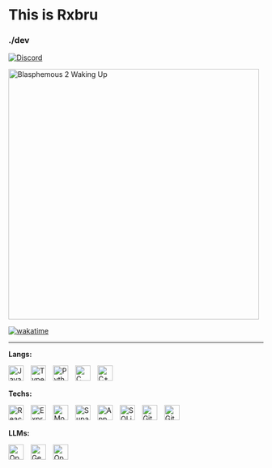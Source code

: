# This is Rxbru  
### ./dev

[![Discord](https://img.shields.io/badge/Discord-7289DA?style=for-the-badge&logo=discord&logoColor=white)](https://discord.gg/zsJaJKEBTM)

<img src="https://media1.tenor.com/m/y6VAySsx2UYAAAAC/blasphemous-2-waking-up.gif" alt="Blasphemous 2 Waking Up" width="495">

[![wakatime](https://github-readme-stats.vercel.app/api/wakatime?username=rxbru&layout=compact&theme=tokyonight)](https://wakatime.com/)

---

**Langs:**  
<p>
  <img src="https://img.shields.io/badge/JavaScript-F7DF1E?style=flat-square&logo=javascript&logoColor=black" alt="JavaScript" style="margin-right: 10px; height: 30px;" />
  <img src="https://img.shields.io/badge/TypeScript-3178C6?style=flat-square&logo=typescript&logoColor=white" alt="TypeScript" style="margin-right: 10px; height: 30px;" />
  <img src="https://img.shields.io/badge/Python-3776AB?style=flat-square&logo=python&logoColor=white" alt="Python" style="margin-right: 10px; height: 30px;" />
  <img src="https://img.shields.io/badge/C-555555?style=flat-square&logo=c&logoColor=white" alt="C" style="margin-right: 10px; height: 30px;" />
  <img src="https://img.shields.io/badge/C++-00599C?style=flat-square&logo=c%2B%2B&logoColor=white" alt="C++" style="margin-right: 10px; height: 30px;" />
</p>

**Techs:**  
<p>
  <img src="https://img.shields.io/badge/React-61DAFB?style=flat-square&logo=react&logoColor=black" alt="React" style="margin-right: 10px; height: 30px;" />
  <img src="https://img.shields.io/badge/Express-000000?style=flat-square&logo=express&logoColor=white" alt="Express" style="margin-right: 10px; height: 30px;" />
  <img src="https://img.shields.io/badge/MongoDB-47A248?style=flat-square&logo=mongodb&logoColor=white" alt="MongoDB" style="margin-right: 10px; height: 30px;" />
  <img src="https://img.shields.io/badge/Supabase-3ECF8E?style=flat-square&logo=supabase&logoColor=white" alt="Supabase" style="margin-right: 10px; height: 30px;" />
  <img src="https://img.shields.io/badge/Appwrite-2D9CDB?style=flat-square&logo=appwrite&logoColor=white" alt="Appwrite" style="margin-right: 10px; height: 30px;" />
  <img src="https://img.shields.io/badge/SQLite-003B57?style=flat-square&logo=sqlite&logoColor=white" alt="SQLite" style="margin-right: 10px; height: 30px;" />
  <img src="https://img.shields.io/badge/Git-F05032?style=flat-square&logo=git&logoColor=white" alt="Git" style="margin-right: 10px; height: 30px;" />
  <img src="https://img.shields.io/badge/GitHub-181717?style=flat-square&logo=github&logoColor=white" alt="GitHub" style="margin-right: 10px; height: 30px;" />
</p>

**LLMs:**  
<p>
  <img src="https://img.shields.io/badge/OpenAI-GPT-blue?style=flat-square&logo=openai&logoColor=white" alt="OpenAI" style="margin-right: 10px; height: 30px;" />
  <img src="https://img.shields.io/badge/Gemini-LLM-blueviolet?style=flat-square&logo=google&logoColor=white" alt="Gemini" style="margin-right: 10px; height: 30px;" />
  <img src="https://img.shields.io/badge/OpenRouter-LLM-orange?style=flat-square" alt="OpenRouter" style="margin-right: 10px; height: 30px;" />
</p>
